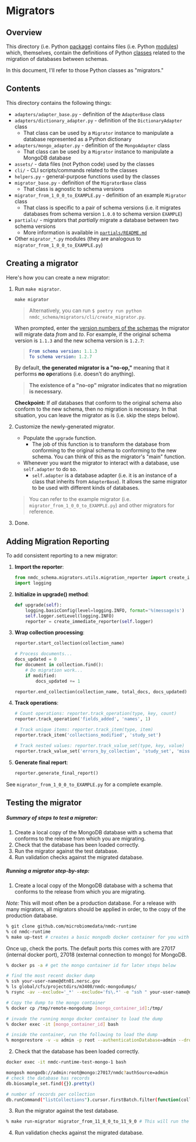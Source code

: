 # Migrators

## Overview

This directory (i.e. Python [package](https://docs.python.org/3/tutorial/modules.html#packages)) contains
files (i.e. Python [modules](https://docs.python.org/3/tutorial/modules.html#modules)) which, themselves, contain
the definitions of Python [classes](https://docs.python.org/3/tutorial/classes.html) related to the migration of
databases between schemas.

In this document, I'll refer to those Python classes as "migrators."

## Contents

This directory contains the following things:

- `adapters/adapter_base.py` - definition of the `AdapterBase` class
- `adapters/dictionary_adapter.py` - definition of the `DictionaryAdapter` class
    - That class can be used by a `Migrator` instance to manipulate a database represented as a Python dictionary
- `adapters/mongo_adapter.py` - definition of the `MongoAdapter` class
    - That class can be used by a `Migrator` instance to manipulate a MongoDB database
- `assets/` - data files (not Python code) used by the classes
- `cli/` - CLI scripts/commands related to the classes
- `helpers.py` - general-purpose functions used by the classes
- `migrator_base.py` - definition of the `MigratorBase` class
    - That class is agnostic to schema versions
- `migrator_from_1_0_0_to_EXAMPLE.py` - definition of an example `Migrator` class
    - That class is specific to a pair of schema versions
      (i.e. it migrates databases from schema version `1.0.0` to schema version `EXAMPLE`)
- `partials/` - migrators that _partially_ migrate a database between two schema versions
    - More information is available in [`partials/README.md`](./partials/README.md)
- Other `migrator_*.py` modules (they are analogous to `migrator_from_1_0_0_to_EXAMPLE.py`)

## Creating a migrator

Here's how you can create a new migrator:

1. Run `make migrator`.
    ```shell
    make migrator
    ```
    > Alternatively, you can run `$ poetry run python nmdc_schema/migrators/cli/create_migrator.py`.
   
    When prompted, enter the [version numbers of the schemas](../../CHANGELOG.md) the migrator will migrate
    data _from_ and _to_. For example, if the original schema version is `1.1.3` and the new schema version is `1.2.7`:
    > ```yaml
    > From schema version: 1.1.3
    > To schema version: 1.2.7
    > ```

    By default, **the generated migrator is a "no-op,"** meaning that it performs **no** **op**erations (i.e. doesn't do
    anything).

    > **The existence of a "no-op" migrator indicates that no migration is necessary.**

    **Checkpoint:** If _all_ databases that conform to the original schema also conform to the new schema,
    then no migration is necessary. In that situation, you can leave the migrator as is (i.e. skip the steps below).
2. Customize the newly-generated migrator.
    - Populate the `upgrade` function.
        - The job of this function is to transform the database from conforming to the original schema to conforming to
          the new schema. You can think of this as the migrator's "main" function.
    - Whenever you want the migrator to interact with a database, use `self.adapter` to do so.
        - `self.adapter` is a database adapter (i.e. it is an instance of a class that inherits from `AdapterBase`).
          It allows the same migrator to be used with different kinds of databases.

   > You can refer to the example migrator (i.e. `migrator_from_1_0_0_to_EXAMPLE.py`) and other migrators for reference.
3. Done.

## Adding Migration Reporting

To add consistent reporting to a new migrator:

1. **Import the reporter**:
   ```python
   from nmdc_schema.migrators.utils.migration_reporter import create_immediate_reporter
   import logging
   ```

2. **Initialize in upgrade() method**:
   ```python
   def upgrade(self):
       logging.basicConfig(level=logging.INFO, format='%(message)s')
       self.logger.setLevel(logging.INFO)
       reporter = create_immediate_reporter(self.logger)
   ```

3. **Wrap collection processing**:
   ```python
   reporter.start_collection(collection_name)
   
   # Process documents...
   docs_updated = 0
   for document in collection.find():
       # Do migration work...
       if modified:
           docs_updated += 1
   
   reporter.end_collection(collection_name, total_docs, docs_updated)
   ```

4. **Track operations**:
   ```python
   # Count operations: reporter.track_operation(type, key, count)
   reporter.track_operation('fields_added', 'names', 1)
   
   # Track unique items: reporter.track_item(type, item)
   reporter.track_item('collections_modified', 'study_set')
   
   # Track nested values: reporter.track_value_set(type, key, value)  
   reporter.track_value_set('errors_by_collection', 'study_set', 'missing_id')
   ```

5. **Generate final report**:
   ```python
   reporter.generate_final_report()
   ```

See `migrator_from_1_0_0_to_EXAMPLE.py` for a complete example. 

## Testing the migrator

##### Summary of steps to test a migrator:

1. Create a local copy of the MongoDB database with a schema that conforms to the release from which you are migrating.
2. Check that the database has been loaded correctly.
3. Run the migrator against the test database.
4. Run validation checks against the migrated database.

##### Running a migrator step-by-step:

1. Create a local copy of the MongoDB database with a schema that conforms to the release from which you are migrating.

*Note:* This will most often be a production database.  For a release with many migrators, all migrators should be 
applied in order, to the copy of the production database. 

```bash
% git clone github.com/microbiomedata/nmdc-runtime 
% cd nmdc-runtime
% make up-test # creates a basic mongodb docker container for you with prod-ish configuration but no data. 
```
Once up, check the ports.  The default ports this comes with are 27017 (internal docker port), 
27018 (external connection to mongo) for MongoDB.

```bash
% docker ps -a # get the mongo container id for later steps below

# find the most recent docker dump
% ssh your-user-name@dtn01.nersc.gov
% ls global/cfs/projectdirs/m3408/nmdc-mongodumps/  
% rsync -av --exclude='_*' --exclude='fs\.*' -e "ssh " your-user-name@dtn01.nersc.gov:/global/cfs/projectdirs/m3408/nmdc-mongodumps/dump_nmdc-prod_2025-02-10_20-12-02 /tmp/remote-mongodump/nmdc

# Copy the dump to the mongo container
% docker cp /tmp/remote-mongodump [mongo_container_id]:/tmp/

# invade the running mongo docker container to load the dump
% docker exec -it [mongo_container_id] bash

# inside the container, run the following to load the dump
% mongorestore -v -u admin -p root --authenticationDatabase=admin --drop --nsInclude='nmdc.*' --gzip --dir /tmp/remote-mongodump/nmdc/dump_nmdc-prod_2025-02-10_20-12-02/ 
```

2. Check that the database has been loaded correctly.

```bash
docker exec -it nmdc-runtime-test-mongo-1 bash
```

```bash
mongosh mongodb://admin:root@mongo:27017/nmdc?authSource=admin
# check the database has records
db.biosample_set.find({}).pretty()

# number of records per collection
db.runCommand("listCollections").cursor.firstBatch.filter(function(collection) { return !collection.name.startsWith("system.") }).sort(function(a, b) { return a.name.localeCompare(b.name) }).forEach(function(collection) { print(collection.name + ": " +db.getCollection(collection.name).count()) })
```

3. Run the migrator against the test database. 

```bash
% make run-migrator migrator_from_11_8_0_to_11_9_0 # This will run the specified migrator against the test database. 
```

4. Run validation checks against the migrated database.

```bash

```
